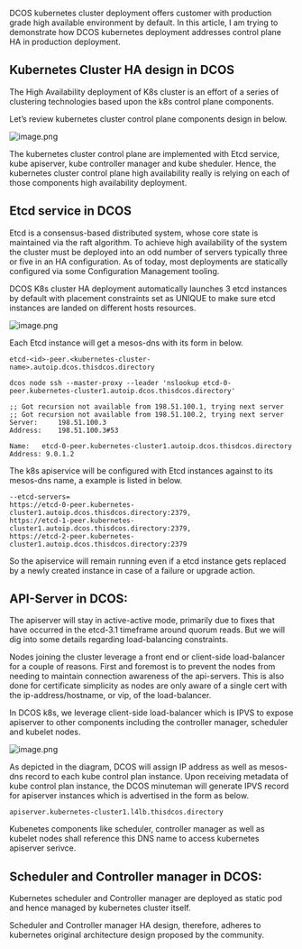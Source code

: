 DCOS kubernetes cluster deployment offers customer with production grade high available environment by default. In this article, I am trying to demonstrate how DCOS kubernetes deployment addresses control plane HA in production deployment. 



## Kubernetes Cluster HA design in DCOS ##

The High Availability deployment of K8s cluster is an effort of a series of clustering technologies based upon the k8s control plane components.

Let’s review kubernetes cluster control plane components design in below.


![image.png](https://s3-us-west-2.amazonaws.com/github-png/k8s-cluster.png)

The kubernetes cluster control plane are implemented with Etcd service, kube apiserver, kube controller manager and kube sheduler. Hence, the kubernetes cluster control plane high availability really is relying on each of those components high availability deployment.




## Etcd service in DCOS ##

Etcd is a consensus-based distributed system, whose core state is maintained via the raft algorithm.  To achieve high availability of the system the cluster must be deployed into an odd number of servers typically three or five in an HA configuration.  As of today, most deployments are statically configured via some Configuration Management tooling.


DCOS K8s cluster HA deployment automatically launches 3 etcd instances by default with placement constraints set as UNIQUE to make sure etcd instances are landed on different hosts resources.

![image.png](https://s3-us-west-2.amazonaws.com/github-png/etcd-ha-0.png)

Each Etcd instance will get a mesos-dns with its form in below.

```
etcd-<id>-peer.<kubernetes-cluster-name>.autoip.dcos.thisdcos.directory
```

```
dcos node ssh --master-proxy --leader 'nslookup etcd-0-peer.kubernetes-cluster1.autoip.dcos.thisdcos.directory'

;; Got recursion not available from 198.51.100.1, trying next server
;; Got recursion not available from 198.51.100.2, trying next server
Server:		198.51.100.3
Address:	198.51.100.3#53

Name:	etcd-0-peer.kubernetes-cluster1.autoip.dcos.thisdcos.directory
Address: 9.0.1.2
```

The k8s apiservice will be configured with Etcd instances against to its mesos-dns name, a example is listed in below.

```
--etcd-servers=
https://etcd-0-peer.kubernetes-cluster1.autoip.dcos.thisdcos.directory:2379,
https://etcd-1-peer.kubernetes-cluster1.autoip.dcos.thisdcos.directory:2379,
https://etcd-2-peer.kubernetes-cluster1.autoip.dcos.thisdcos.directory:2379
```

So the apiservice will remain running even if a etcd instance gets replaced by a newly created instance in case of a failure or upgrade action.

## API-Server in DCOS: ##

The apiserver will stay in active-active mode, primarily due to fixes that have occurred in the etcd-3.1 timeframe around quorum reads.  But we will dig into some details regarding load-balancing constraints.


Nodes joining the cluster leverage a front end or client-side load-balancer for a couple of reasons.  First and foremost is to prevent the nodes from needing to maintain connection awareness of the api-servers.  This is also done for certificate simplicity as nodes are only aware of a single cert with the ip-address/hostname, or vip, of the load-balancer.


In DCOS k8s, we leverage client-side load-balancer which is IPVS to expose apiserver to other components including the controller manager, scheduler and kubelet nodes.

![image.png](https://s3-us-west-2.amazonaws.com/github-png/apiserver-ha-0.png)

As depicted in the diagram, DCOS will assign IP address as well as mesos-dns record to each kube control plan instance. Upon receiving metadata of kube control plan instance, the DCOS minuteman will generate IPVS record for apiserver instances which is advertised in the form as below.


```
apiserver.kubernetes-cluster1.l4lb.thisdcos.directory
```

Kubenetes components like scheduler, controller manager as well as kubelet nodes shall reference this DNS name to access kubernetes apiserver serivce.

## Scheduler and Controller manager in DCOS: ##

Kubernetes scheduler and Controller manager are deployed as static pod and hence managed by kubernetes cluster itself.

Scheduler and Controller manager HA design, therefore, adheres to kubernetes original architecture design proposed by the community.
